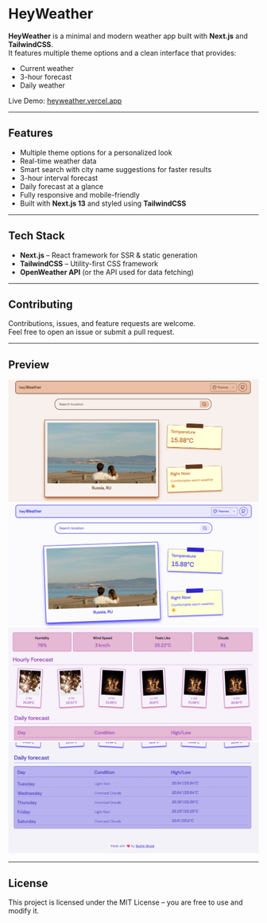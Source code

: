 # HeyWeather

**HeyWeather** is a minimal and modern weather app built with **Next.js** and **TailwindCSS**.  
It features multiple theme options and a clean interface that provides:

- Current weather  
- 3-hour forecast  
- Daily weather  

Live Demo: [heyweather.vercel.app](https://weather.appwrite.network)

---

## Features

- Multiple theme options for a personalized look  
- Real-time weather data
- Smart search with city name suggestions for faster results
- 3-hour interval forecast  
- Daily forecast at a glance  
- Fully responsive and mobile-friendly  
- Built with **Next.js 13** and styled using **TailwindCSS**

---

## Tech Stack

- **Next.js** – React framework for SSR & static generation  
- **TailwindCSS** – Utility-first CSS framework  
- **OpenWeather API** (or the API used for data fetching)

---

## Contributing

Contributions, issues, and feature requests are welcome.  
Feel free to open an issue or submit a pull request.

---

## Preview

![hey-weather-theme1](public/hey-weather-theme1.png)  
![hey-weather-theme2](public/hey-weather-theme2.png)  
![hey-weather-theme3](public/hey-weather-theme3.png)  
![hey-weather-theme4](public/hey-weather-theme4.png)

---

## License

This project is licensed under the MIT License – you are free to use and modify it.
